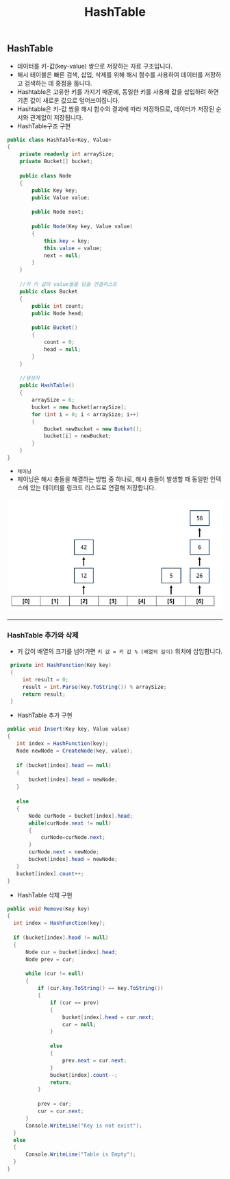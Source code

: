 ﻿---
layout: simple
title: "HashTable"
---

## HashTable

- 데이터를 키-값(key-value) 쌍으로 저장하는 자료 구조입니다.
- 해시 테이블은 빠른 검색, 삽입, 삭제를 위해 해시 함수를 사용하여 데이터를 저장하고 검색하는 데 중점을 둡니다.
- Hashtable은 고유한 키를 가지기 때문에, 동일한 키를 사용해 값을 삽입하려 하면 기존 값이 새로운 값으로 덮어쓰여집니다.
- Hashtable은 키-값 쌍을 해시 함수의 결과에 따라 저장하므로, 데이터가 저장된 순서와 관계없이 저장됩니다.
- HashTable구조 구현

```csharp
public class HashTable<Key, Value>
{
    private readonly int arraySize;
    private Bucket[] bucket;

    public class Node
    {
        public Key key;
        public Value value;

        public Node next;

        public Node(Key key, Value value)
        {
            this.key = key;
            this.value = value;
            next = null;
        }
    }

    //각 키 값의 value들을 담을 연결리스트
    public class Bucket
    {
        public int count;
        public Node head;

        public Bucket()
        {
            count = 0;
            head = null;
        }
    }

    //생성자
    public HashTable()
    {
        arraySize = 6;
        bucket = new Bucket[arraySize];
        for (int i = 0; i < arraySize; i++)
        {
            Bucket newBucket = new Bucket();
            bucket[i] = newBucket;
        }
    }
}
```

- `체이닝`
- 체이닝은 해시 충돌을 해결하는 방법 중 하나로, 해시 충돌이 발생할 때 동일한 인덱스에 있는 데이터를 링크드 리스트로 연결해 저장합니다.

#### ![](struct.PNG)

---

### HashTable 추가와 삭제

- 키 값이 배열의 크기를 넘어가면 `키 값 = 키 값 % (배열의 길이)` 위치에 삽입합니다.

```csharp
 private int HashFunction(Key key)
 {
     int result = 0;
     result = int.Parse(key.ToString()) % arraySize;
     return result;
 }
```

- HashTable 추가 구현

```csharp
public void Insert(Key key, Value value)
{
   int index = HashFunction(key);
   Node newNode = CreateNode(key, value);

   if (bucket[index].head == null)
   {
       bucket[index].head = newNode;
   }

   else
   {
       Node curNode = bucket[index].head;
       while(curNode.next != null)
       {
           curNode=curNode.next;
       }
       curNode.next = newNode;
       bucket[index].head = newNode;
   }
   bucket[index].count++;
}
```

- HashTable 삭제 구현

```csharp
public void Remove(Key key)
{
  int index = HashFunction(key);

  if (bucket[index].head != null)
  {
      Node cur = bucket[index].head;
      Node prev = cur;

      while (cur != null)
      {
          if (cur.key.ToString() == key.ToString())
          {
              if (cur == prev)
              {
                  bucket[index].head = cur.next;
                  cur = null;
              }

              else
              {
                  prev.next = cur.next;
              }
              bucket[index].count--;
              return;
          }

          prev = cur;
          cur = cur.next;
      }
      Console.WriteLine("Key is not exist");
  }
  else
  {
      Console.WriteLine("Table is Empty");
  }
}
```
